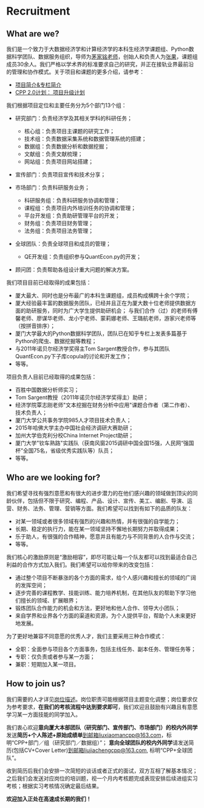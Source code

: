 # Recruitment


## What are we?

我们是一个致力于大数据经济学和计算经济学的本科生经济学课题组、Python数据科学团队、数据服务组织，导师为[茅家铭老师](http://wise.xmu.edu.cn/people/faculty/600cf256_34ab_465b_8f60_d7a15bf56934.html)，创始人和负责人为[张果](http://zhangguo.me)，课题组成员30余人。我们严格以学术界的标准要求自己的研究，并正在接轨业界最前沿的管理和协作模式。关于项目和课题的更多介绍，请参考：
- [项目简介&专栏简介](https://zhuanlan.zhihu.com/p/21331379)
- [CPP 2.0计划： 项目升级计划](https://zhuanlan.zhihu.com/p/23572506?refer=xmucpp)


我们根据项目定位和主要任务分为5个部门13个组：
- 研究部门：负责经济学及其相关学科的科研任务；
  - 核心组：负责项目主课题的研究工作；
  - 技术组：负责数据采集系统和数据管理系统的搭建；
  - 数据组：负责数据分析和数据挖掘；
  - 文献组：负责文献梳理；
  - 网站组：负责项目网站搭建；

- 宣传部门：负责项目宣传和技术分享；

- 市场部门：负责科研服务业务；
  - 科研服务组：负责科研服务协调和管理；
  - 课程组：负责项目内外培训任务的协调和管理；
  - 平台开发组：负责助研管理平台的开发；
  - 财务组：负责项目财务管理；
  - 法务组：负责项目法务管理；

- 全球团队：负责全球项目和成员的管理；
  - QE开发组：负责组织参与QuantEcon.py的开发；

- 顾问团：负责帮助各组设计重大问题的解决方案。


我们项目目前已经取得的成果包括：
- 厦大最大、同时也是分布最广的本科生课题组，成员构成横跨十余个学院；
- 厦大经验最丰富的数据服务团队，已经并且正在为厦大数十位老师提供数据方面的助研服务，同时为广大学生提供助研机会；
  与我们合作（过）的老师有傅馨老师、廖谋华老师、龙小宁老师、蒙莉娜老师、王璐航老师，游家兴老师等（按拼音排序）；
- 厦门大学最大的Python数据科学团队，团队已在知乎专栏上发表多篇基于Python的爬虫、数据挖掘等教程；
- 与2011年诺贝尔经济学奖得主Tom Sargent教授合作，参与其团队QuantEcon.py下子库copula的讨论和开发工作；
- 等等。



项目负责人目前已经取得的成果包括：
- 百胜中国数据分析师实习；
- Tom Sargent教授（2011年诺贝尔经济学奖得主）助研；
- 经济学院覃志刚老师"文本挖掘在财务分析中应用"课题合作者（第二作者）、技术负责人；
- 厦门大学公共事务学院985人才项目技术负责人；
- 2015年哈佛大学主办中国社会经济调研大赛助研；
- 加州大学伯克利分校China Internet Project助研；
- 厦门大学"钦车熟路"实践队（获南风窗2015调研中国全国15强，人民网“强国杯”全国75名，省级优秀实践队等）队员；
- 等等。




## Who are we looking for? 
<!--（我们希望寻找什么样的人？）-->

<!--We are seeking for peers who has strong willingness and great pontential of improvement to be the top in their field of interest, including research, coding, design, operation, finance, legal, management, etc. We hope to find excellent peers with quality as follows:-->

我们希望寻找有强烈意愿和有很大的进步潜力的在他们感兴趣的领域做到顶尖的同龄伙伴，包括但不限于研究、编程、产品、设计、宣传、美工、编剧、导演、运营、财务、法务、管理、营销等方面。我们希望可以找到有如下的品质的队友：

- 对某一领域或者很多领域有强烈的兴趣和热情，并有很强的自学能力；
- 长期、稳定的执行力，能在某一领域坚持不懈地长期努力并取得成果；
- 乐于助人，有很强的合作精神，愿意并且有能力与不同背景的人合作与交流；
- 等等。


我们核心的激励原则是“激励相容”，即尽可能让每一个队友都可以找到最适合自己利益的合作方式加入我们。我们希望可以给你带来的改变包括：

- 通过整个项目不断暴涨的各个方面的需求，给个人感兴趣和擅长的领域的广阔的发挥空间；
- 逐步完善的课程教学、技能训练、能力培养机制，在其他队友的帮助下学习他们擅长的领域、扩展眼界；
- 锻炼团队合作能力的机会和方法，更好地和他人合作、领导大小团队；
- 来自学界和业界各个方面的渠道和资源，为个人提供平台，帮助个人未来更好地发展。


为了更好地兼容不同意愿的优秀人才，我们主要采用三种合作模式：

- 全职：全面参与项目各个方面事务，包括主线任务、副本任务、管理任务等；
- 专职：仅负责或者参与某一方面；
- 兼职：短期加入某一项目。


## How to join us?

我们需要的人才详见[岗位描述](posts.md)。岗位职责可能根据项目主题变化调整；岗位要求仅为参考要求，**在我们的考核流程中达到要求即可**，我们欢迎且鼓励有兴趣且有意愿学习某一方面技能的同学加入。

我们衷心欢迎**意向厦大本部团队（研究部门、宣传部门、市场部门）的校内外同学**发送**简历+个人陈述+原始成绩单**到邮箱liuxiaomancpp@163.com，标明“CPP+部门／组（研究部门／数据组）”； **意向全球团队的校内外同学**请发送简历(包括CV+Cover Letter)到邮箱liujiachengcpp@163.com, 标明“CPP+全球团队”。

收到简历后我们会安排一次简短的谈话或者正式的面试，双方互相了解基本情况；之后我们会发送对应岗位的培训题，视一个月内考核题完成表现安排后续进组实习考核；根据实习考核情况确定最后结果。

**欢迎加入正处在高速成长期的我们！**

